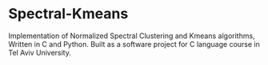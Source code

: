 # Spectral-Kmeans
Implementation of Normalized Spectral Clustering and Kmeans algorithms, Written in C and Python. Built as a software project for C language course in Tel Aviv University.

